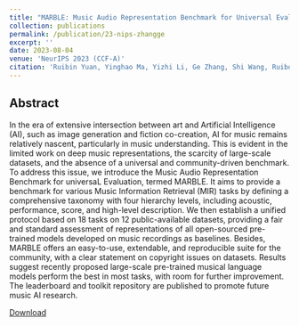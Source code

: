 ```yaml
---
title: "MARBLE: Music Audio Representation Benchmark for Universal Evaluation"
collection: publications
permalink: /publication/23-nips-zhangge
excerpt: ''
date: 2023-08-04
venue: 'NeurIPS 2023 (CCF-A)'
citation: 'Ruibin Yuan, Yinghao Ma, Yizhi Li, Ge Zhang, Shi Wang, Ruibo Liu, Yike Guo, Jie Fu: MARBLE: Music Audio Representation Benchmark for Universal Evaluation. NeurIPS 2023'
---
```

Abstract
--
In the era of extensive intersection between art and Artificial Intelligence (AI), such as image generation and fiction co-creation, AI for music remains relatively nascent, particularly in music understanding. This is evident in the limited work on deep music representations, the scarcity of large-scale datasets, and the absence of a universal and community-driven benchmark. To address this issue, we introduce the Music Audio Representation Benchmark for universaL Evaluation, termed MARBLE. It aims to provide a benchmark for various Music Information Retrieval (MIR) tasks by defining a comprehensive taxonomy with four hierarchy levels, including acoustic, performance, score, and high-level description. We then establish a unified protocol based on 18 tasks on 12 public-available datasets, providing a fair and standard assessment of representations of all open-sourced pre-trained models developed on music recordings as baselines. Besides, MARBLE offers an easy-to-use, extendable, and reproducible suite for the community, with a clear statement on copyright issues on datasets. Results suggest recently proposed large-scale pre-trained musical language models perform the best in most tasks, with room for further improvement. The leaderboard and toolkit repository are published to promote future music AI research.

[Download](https://proceedings.neurips.cc//paper_files/paper/2023/hash/7cbeec46f979618beafb4f46d8f39f36-Abstract-Datasets_and_Benchmarks.html)
